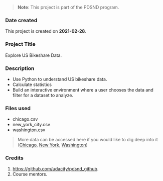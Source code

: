 >**Note**: This project is part of the PDSND program.

### Date created
This project is created on **2021-02-28**.

### Project Title
Explore US Bikeshare Data.

### Description
* Use Python to understand US bikeshare data.
* Calculate statistics
* Build an interactive environment where a user chooses the data and filter for a dataset to analyze.

### Files used
* chicago.csv
* new_york_city.csv
* washington.csv

>More data can be accessed here if you would like to dig deep into it ([Chicago](https://www.divvybikes.com/system-data), [New York](https://www.citibikenyc.com/system-data), [Washington](https://www.capitalbikeshare.com/system-data))

### Credits
1. https://github.com/udacity/pdsnd_github.
2. Course mentors.
